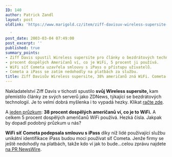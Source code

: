 ```yaml
---
ID: 140
author: Patrick Zandl
layout: post
oldlink: 'https://www.marigold.cz/item/ziff-davisuv-wireless-supersite-38-americanu-zna-wifi-cometa-podepsala-s-ipass

  '
post_date: 2003-03-04 07:49:00
post_excerpt: ''
published: true
summary_points:
- Ziff Davis spustil Wireless supersite pro články o bezdrátových technologiích.
- procent dospělých Američanů ví, co je WiFi, 5 procent ji používá.
- WiFi síť Cometa uzavřela smlouvu s iPass o přístupu uživatelů.
- Cometa a iPass se zatím nedohodly na platbách za službu.
title: Ziff Davisův Wireless supersite, 38% američanů zná WiFi. Cometa podepsala s&nbsp;iPass
---
```


<p>
Nakladatelství Ziff Davis v tichosti spustilo <STRONG>svůj Wireless supersite, </STRONG>kam přemístilo články ze svých serverů jako ZDNews, týkající se bezdrátových technologií. Je to velmi dobrá myšlenka i to vypadá hezky. Klikat <A href="http://wireless.ziffdavis.com/" target=_blank>račte zde</A>.</p>

<p>
A <A href="http://www.bizreport.com/article.php?art_id=4186" target=_blank>jeden průzkum</A>: <STRONG>38 procent dospělých američanů ví, co je to WiFi.</STRONG> A celkem 5 procent dospělých američanů WiFi používá. Hezká čísla. Jakpak by dopadl podobný průzkum u nás?</p>

<p>
<STRONG>WiFi síť Cometa podepsala smlouvu s iPass</STRONG> díky níž lidé používající službu unikátní identifikace iPass budou moci používat síť Cometa. Jenže firmy se ještě nedohodly na platbách, takže kdo ví jak to bude...celou zprávu najdete <A href="http://www.prnewswire.com/cgi-bin/stories.pl?ACCT=SVBIZINK3.story&amp;STORY=/www/story/03-03-2003/0001900658&amp;EDATE=MON+Mar+03+2003,+09:05+AM" target=_blank>na PR NewsWire</A>.</p>